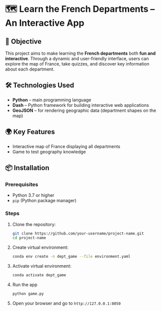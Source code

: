 # 🗺️ Learn the French Departments – An Interactive App

## 🎯 Objective

This project aims to make learning the **French departments** both **fun and interactive**. Through a dynamic and user-friendly interface, users can explore the map of France, take quizzes, and discover key information about each department.

## 🛠️ Technologies Used

- **Python** – main programming language
- **Dash** – Python framework for building interactive web applications
- **GeoJSON** – for rendering geographic data (department shapes on the map)

## 🌍 Key Features

- Interactive map of France displaying all departments
- Game to test geography knowledge

## 📦 Installation

### Prerequisites

- Python 3.7 or higher
- `pip` (Python package manager)

### Steps

1. Clone the repository:
   ```bash
   git clone https://github.com/your-username/project-name.git
   cd project-name

2. Create virtual environment:
   ```bash
   conda env create -n dept_game --file environment.yaml

3. Activate virtual environment:
   ```bash
   conda activate dept_game

4. Run the app
   ```bash
   python game.py

5. Open your browser and go to `http://127.0.0.1:8050`
